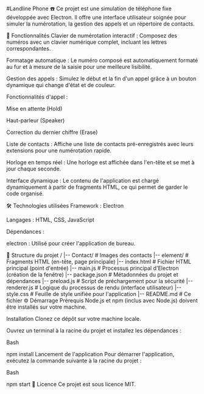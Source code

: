#Landline Phone ☎️
Ce projet est une simulation de téléphone fixe développée avec Electron. Il offre une interface utilisateur soignée pour simuler la numérotation, la gestion des appels et un répertoire de contacts.

🚀 Fonctionnalités
Clavier de numérotation interactif : Composez des numéros avec un clavier numérique complet, incluant les lettres correspondantes.

Formatage automatique : Le numéro composé est automatiquement formaté au fur et à mesure de la saisie pour une meilleure lisibilité.

Gestion des appels : Simulez le début et la fin d'un appel grâce à un bouton dynamique qui change d'état et de couleur.

Fonctionnalités d'appel :

Mise en attente (Hold)

Haut-parleur (Speaker)

Correction du dernier chiffre (Erase)

Liste de contacts : Affiche une liste de contacts pré-enregistrés avec leurs extensions pour une numérotation rapide.

Horloge en temps réel : Une horloge est affichée dans l'en-tête et se met à jour chaque seconde.

Interface dynamique : Le contenu de l'application est chargé dynamiquement à partir de fragments HTML, ce qui permet de garder le code organisé.

🛠️ Technologies utilisées
Framework : Electron

Langages : HTML, CSS, JavaScript

Dépendances :

electron : Utilisé pour créer l'application de bureau.

📁 Structure du projet
/
|-- Contact/                # Images des contacts
|-- element/                # Fragments HTML (en-tête, page principale)
|-- index.html              # Fichier HTML principal (point d'entrée)
|-- main.js                 # Processus principal d'Electron (création de la fenêtre)
|-- package.json            # Métadonnées du projet et dépendances
|-- preload.js              # Script de préchargement pour la sécurité
|-- renderer.js             # Logique du processus de rendu (interface utilisateur)
|-- style.css               # Feuille de style unifiée pour l'application
|-- README.md               # Ce fichier
⚙️ Démarrage
Prérequis
Node.js et npm (inclus avec Node.js) doivent être installés sur votre machine.

Installation
Clonez ce dépôt sur votre machine locale.

Ouvrez un terminal à la racine du projet et installez les dépendances :

Bash

npm install
Lancement de l'application
Pour démarrer l'application, exécutez la commande suivante à la racine du projet :

Bash

npm start
📜 Licence
Ce projet est sous licence MIT.
